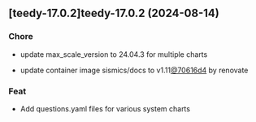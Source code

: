 

## [teedy-17.0.2]teedy-17.0.2 (2024-08-14)

### Chore



- update max_scale_version to 24.04.3 for multiple charts

- update container image sismics/docs to v1.11[@70616d4](https://github.com/70616d4) by renovate

### Feat



- Add questions.yaml files for various system charts